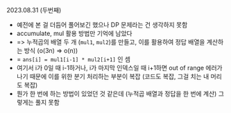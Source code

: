 2023.08.31 (두번째)

- 예전에 본 걸 더듬어 풀어보긴 했으나 DP 문제라는 건 생각하지 못함
- accumulate, mul 활용 방법만 기억에 남았다
- => 누적곱의 배열 두 개 (`mul1`, `mul2`)를 만들고, 이를 활용하여 정답 배열을 계산하는 방식 (o(3n) => o(n))
- = `ans[i] = mul1[i-1] * mul2[i+1]` 인 셈
- 여기서 i가 0일 때 i-1하거나, i가 마지막 인덱스일 때 i+1하면 out of range 에러가 나기 때문에 이를 위한 분기 처리하는 부분이 복잡 (코드도 복잡, 그걸 치는 내 머리도 복잡)
- 뭔가 한 번에 하는 방법이 있었던 것 같은데 (누적곱 배열과 정답을 한 번에 계산) 그렇게는 풀지 못함
